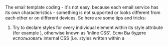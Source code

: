 
The email template coding - it's not easy, because each email service has its own characteristics - something is not supported or looks different from each other or on different devices. So here are some tips and tricks:

1. Try to declare styles for every individual element within its style attribute (for example <element style=”style:value;”></element>), otherwise known as 'inline CSS'. Если Вы будете использовать internal CSS (i.e. styles written within a <style> element) в шаблонах писем, то разных почтовых сервисов и с разных устройств Ваш шаблон может отобразиться по-разному, или где-то CSS стили не будут учитываться вообще.

![Correct template](/docs/media/template-correct-buttons.png)
<p align=center>The correct template with internal CSS</p>

![Template in Gmail](/docs/media/template-gmail-buttons.png)
<p align=center>The display template in Gmail service with internal CSS</p>

![Template in Outlook](/docs/media/template-outlook-buttons.png)
<p align=center>The display template in Outlook service with internal CSS</p>

2. Styles in Outlook service don't work within &lt;a&gt; tag. Use &lt;span&gt; or &lt;div&gt;.

3. Если необходимо добавить небольшие картинки, иконки в шаблон письма, то лучше всего использовать base64 format, т.к. в этом случае нет необходимости закидывать картинки в какой-либо внешний сервис и отображение картинок не зависит от работы этого сервиса. Но надо учитывать, что, например, сервис Gmail.com не всегда отображает картинки в формате base64.

4. Try to set widths in each cell rather than on the table. The combination of widths on the table, widths on the cells, HTML margins and padding, and CSS margins and padding can be chaotic.

5. If the spacing is critical to you, try nesting tables inside your main table instead. Even when margins and padding are supported by most email clients, results will be inconsistent.

![Template in iPhone - buttons are not correct](/docs/media/template-buttons-in-phone-not-correct.png)
<p align=center>The display template in iPhone emulator - IOS 15.0 in Safari browser without using table for buttons</p>

![Template in iPhone - buttons are correct](/docs/media/template-buttons-in-phone-correct.png)
<p align=center>The display template in iPhone emulator - IOS 15.0 in Safari browser with using table for buttons</p>
